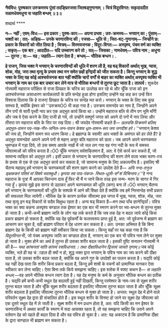 **नैवंविध: पुरुषकार उरुक्रमस्य** **पुंसां तदङ्घ्रिरजसा जितषड्गुणानाम् ।** **चित्रं विदूरविगत: सकृदाददीत** **यन्नामधेयमधुना स जहाति बन्धम् ॥ ३॥** 

शब्दार्थ **** 

**न—** **नहीं** **; एवम्-विध:—** **इस प्रकार** **; पुरुष-कार:—** **अपना प्रभाव** **; उरु-क्रमस्य—** **भगवान् का** **; पुंसाम्—** **भक्तों का** **; तत्-** **अङ्घ्रि—** **उनके चरणारविन्द की** **; रजसा—** **धूलि से** **; जित-षट्-गुणानाम्—** **जिन्होंने छ: प्रकार के विकारों को जीत लिया है** **;** **चित्रम्—** **विस्मयजनक** **; विदूर-विगत:—** **अस्पृश्य, पंचम वर्ण का व्यक्ति** **; सकृत्—** **एक बार** **; आददीत—** **यदि उच्चारण करे तो** **;** **यत्—** **जिसका** **; नामधेयम्—** **पवित्र नाम** **; अधुना—** **तुरन्त** **; स:—** **वह** **; जहाति—** **त्याग देता है** **; बन्धम्—** **भौतिक बन्धन।** **.** 

**हे राजन्, जिस भक्त ने भगवान् के चरणारविन्दों की धूलि में शरण ली है, वह षड् विकारों** **अर्थात् भूख, प्यास, शोक, मोह, जरा तथा मृत्यु के प्रभाव तथा मन समेत छहों इन्द्रियों को जीत** **सकता है। किन्तु भगवान् के शुद्ध भक्त के लिए यह कोई आश्चर्यजनक बात नहीं क्योंकि चारों** **वर्णों से बाहर का व्यक्ति अर्थात् अस्पृश्य व्यक्ति भी भगवान् के नाम का एक बार उचार कर** **लेने मात्र से भौतिक बन्धनों से तुरन्त छूट जाता है।** **तात्पर्य :** शुकदेव गोस्वामी महाराज परीक्षित से राजा प्रियव्रत के चरित्र का उल्लेख कर रहे थे और चूँकि राजा को इन आश्चर्यजनक असाधारण कार्यकलापों के प्रति सन्देह हुआ होगा इसलिए उन्होंने यह कह कर उन्हें फिर विश्वास दिलाया कि हे राजन्! प्रियव्रत के चरित्र पर सन्देह मत करो। भगवान् के भक्त के लिए सब कुछ सश्भव है, क्योंकि ईश्वर को ''उरुक्रमÓÓ भी कहा गया है। उरुक्रम वामनदेव का नाम है, जिन्होंने अपने तीन पगों से सारी पृथ्वी नाप कर एक अद्भुत कार्य किया था। उन्होंने महाराज बलि से तीन पग भूमि माँगी और जब वे ऐसा करने के लिए राजी हो गये, तो उन्होंने सश्पूर्ण जगत को अपने दो पगों में नाप लिया और तीसरा पग महाराज बलि के सिर पर रख दिया। श्री जयदेव गोस्वामी कहते हैं— *छलयसि विक्रमणे बलिम् अद्भुत-वामन* *पद-नख-नीर-जनित-जन-पावन* *केशव धृत-वामन-रूप जय जगदीश हरे।* ''भगवान् केशव की जय हो, जिन्होंने वामन रूप धारण किया। हे ब्रह्माण्ड के स्वामी! आप भक्तों के अमंगल को हर लेते हैं? हे अद्भुत वामनदेव! आपने अपने पगों से महान् असुर बलि महाराज को छला। जब आपने अपने चरणकमल भूमण्डल में गड़ा दिये, तो उस समय आपके नखों में जो जल लग गया वह गंगा नदी के रूप में समस्त जीवात्माओं को पवित्र करता है।ÓÓ चूँकि भगवान् सर्वशकि्तमान हैं, अत: वे ऐसे कार्य कर सकते हैं, जो सामान्य व्यकि्त को अद्भुत लगे। इसी प्रकार से भगवान् के चरणारविन्द की शरण लेने वाला भक्त चरण-रज के प्रभाव से एक से एक अद्भुत कार्य कर सकता है, जो सामान्य मनुष्य के लिए अकल्पनीय है। इसलिए श्री चैतन्य महाप्रभु हमें भगवान् के चरणकमलों की शरण ग्रहण करने का उपदेश देते हैं— *अयि नन्द-तनुज ङ्क्षककरं* *पतितं मां विषमे भवाश्बुधौ।* *कृपया तव पाद-पंकज-* *स्थित-धूली-स²शं विचिन्तय॥* ''हे नन्द महाराज के पुत्र! मैं आपका चिरन्तन दास हूँ फिर भी मैं न जाने किस तरह इस जन्म- मरण के सागर में गिर गया हूँ। कृपया मुझे इस सागर से उठाकर अपने चरणकमल की धूलि (कण) बना लें।ÓÓ भगवान् चैतन्य हमें भगवान् के चरणकमलों की धूलि के सश्पर्क में आने की शिक्षा देते हैं क्योंकि तब हमें निस्सन्देह सभी प्रकार की सफलता मिल जायेगी। भौतिक देह के कारण प्रत्येक जीवात्मा इस जगत में भूख, प्यास, शोक, मोह, जरा तथा मृत्यु इन षड् विकारों से सदैव विक्षुब्ध रहता है। अन्य षड् विकार हैं—मन तथा पाँच ज्ञानेन्द्रियाँ। पवित्र भक्त का क्या कहना अस्पृश्य चण्डाल तक ईश्वर का एक बार भी स्मरण करने पर भव-बन्धन से तुरन्त मुक्त हो जाता है। कभी-कभी ब्राह्मण जाति के लोग यह तर्क करते हैं कि जब तक देह न बदल जाये कोई किस प्रकार ब्राह्मण हो सकता है, क्योंकि यह देह पूर्वकर्मों के फलस्वरूप प्राप्त हुई है, अत: जो पूर्वजन्म में ब्राह्मण का आचरण कर चुका है, वही ब्राह्मण परिवार में देह धारण कर सकता है। अत: उनका अभिमत है कि बिना ब्राह्मण देह के किसी को ब्राह्मण नहीं स्वीकार किया जा सकता। किन्तु यहाँ पर यह कहा गया है कि *विदूरविगत* भी, जो पंचम अस्पृश्य जाति का चण्डाल होता है, भगवान् का एक बार भी पवित्र नाम लेने पर मुक्त हो जाता है। मुक्त होने का अर्थ है तुरन्त ही उसका शरीर बदल जाता है। इसकी पुष्टि सनातन गोस्वामी ने की है— *यथा कांचनतां याति कांस्यं रसविधानत:।* *तथा दीक्षाविधानेन द्विजत्वं जायते नृणाम्॥* जब कोई व्यक्ति, भले ही वह चंाडाल ही क्यों न हो, शुद्ध भक्त द्वारा भगवान् के पवित्र नाम का जप करने की दीक्षा पाता है, तो उसका शरीर बदल जाता है, क्योंकि वह अपने गुरु के उपदेशों का पालन करता है। यद्यपि कोई यह नहीं देख पाता कि शरीर किस प्रकार बदला है, किन्तु हमें शाषों के वचनों को प्रामाणिक मानकर ऐसा स्वीकार कर लेना चाहिए। ऐसा बिना तर्क किये समझना चाहिए। इस श्लोक में स्पष्ट कथन है— *स जहाति बन्धम्* —वह अपने भौतिक बन्धन त्याग देता है। यह देह मनुष्य के कर्म के अनुसार भौतिक बन्धन का प्रतीक है। यद्यपि हमें कभी-कभी स्थूल देह बदलती हुई नहीं दिखती, किन्तु परमेश्वर के नाम-जप से सूक्ष्म शरीर तुरन्त बदल जाता है और चूँकि सूक्ष्म शरीर बदलता है इसलिए जीवात्मा तुरन्त बदल जाता है और चूँकि सूक्ष्म शरीर बदलता है इसलिए जीवात्मा तुरन्त भौतिक बन्धन से मुक्त हो जाता है। अन्तत: स्थूल देह में होने वाले परिवर्तन सूक्ष्म देह द्वारा ही संचालित होते हैं। इस स्थूल शरीर के विनष्ट हो जाने पर सूक्ष्म देह जीवात्मा को एक दूसरे स्थूल देह में ले जाती है। सूक्ष्म शरीर में मन प्रधान होता है, अत: यदि किसी का मन ईश्वर के चरणारविन्द में अथवा कार्यों के स्मरण में सदा आसक्त रहता है, तो यह समझना चाहिए कि उसने अपने वर्तमान देह को पहले ही बदल दिया है और वह पवित्र हो चुका है। अत: यह अकाट्य है कि प्रामाणिक दीक्षा के द्वारा चाण्डाल भी ब्राह्मण बन सकता है।  
